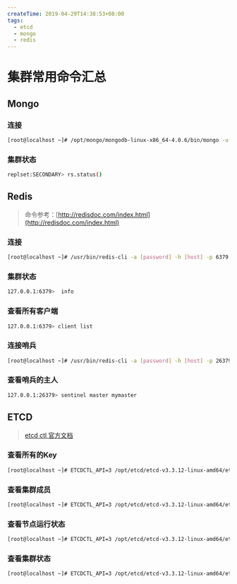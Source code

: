 ```yaml
---
createTime: 2019-04-29T14:38:53+08:00
tags:
  - etcd
  - mongo
  - redis
---
```


# 集群常用命令汇总



## Mongo

### 连接
```bash
[root@localhost ~]# /opt/mongo/mongodb-linux-x86_64-4.0.6/bin/mongo -u[username] -p[password] --authenticationDatabase admin admin
```

### 集群状态
```bash
replset:SECONDARY> rs.status()
```

## Redis
> 命令参考：[http://redisdoc.com/index.html](http://redisdoc.com/index.html)

### 连接

```bash
[root@localhost ~]# /usr/bin/redis-cli -a [password] -h [host] -p 6379
```

### 集群状态

```bash
127.0.0.1:6379>  info
```

### 查看所有客户端

```bash
127.0.0.1:6379> client list
```

### 连接哨兵

```bash
[root@localhost ~]# /usr/bin/redis-cli -a [password] -h [host] -p 26379
```

### 查看哨兵的主人

```bash
127.0.0.1:26379> sentinel master mymaster
```

## ETCD

> [etcd ctl 官方文档](https://github.com/etcd-io/etcd/tree/master/etcdctl#etcdctl)

### 查看所有的Key

```bash
[root@localhost ~]# ETCDCTL_API=3 /opt/etcd/etcd-v3.3.12-linux-amd64/etcdctl --endpoints=127.0.0.1:2379 get / --prefix
```

### 查看集群成员

```bash
[root@localhost ~]# ETCDCTL_API=3 /opt/etcd/etcd-v3.3.12-linux-amd64/etcdctl --endpoints=127.0.0.1:2379 member list
```

### 查看节点运行状态

```bash
[root@localhost ~]# ETCDCTL_API=3 /opt/etcd/etcd-v3.3.12-linux-amd64/etcdctl --endpoints=127.0.0.1:2379 endpoint --cluster health
```

### 查看集群状态
```bash
[root@localhost ~]# ETCDCTL_API=3 /opt/etcd/etcd-v3.3.12-linux-amd64/etcdctl --endpoints=127.0.0.1:2379 -w table endpoint --cluster status
```
